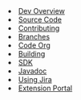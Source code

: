 <li><a href="{{site.baseurl}}{% link development/index.md %}"><span>Dev Overview</span></a></li>
<li><a href="http://github.com/liquibase/liquibase"><span>Source Code</span></a></li>
<li><a href="{{site.baseurl}}{% link development/contribute.md %}"><span>Contributing</span></a></li>
<li><a href="{{site.baseurl}}{% link development/branches.md %}"><span>Branches</span></a></li>
<li><a href="{{site.baseurl}}{% link development/code_org.md %}"><span>Code Org</span></a></li>
<li><a href="{{site.baseurl}}{% link development/building.md %}"><span>Building</span></a></li>
<li><a href="{{site.baseurl}}{% link documentation/sdk/index.md %}"><span>SDK</span></a></li>
<li><a href="{{site.baseurl}}/javadoc/index.html"><span>Javadoc</span></a></li>
<li><a href="{{site.baseurl}}{% link development/jira.md %}"><span>Using Jira</span></a></li>
<li><a href="{{site.baseurl}}{% link extensions/index.html %}"><span>Extension Portal</span></a></li>
